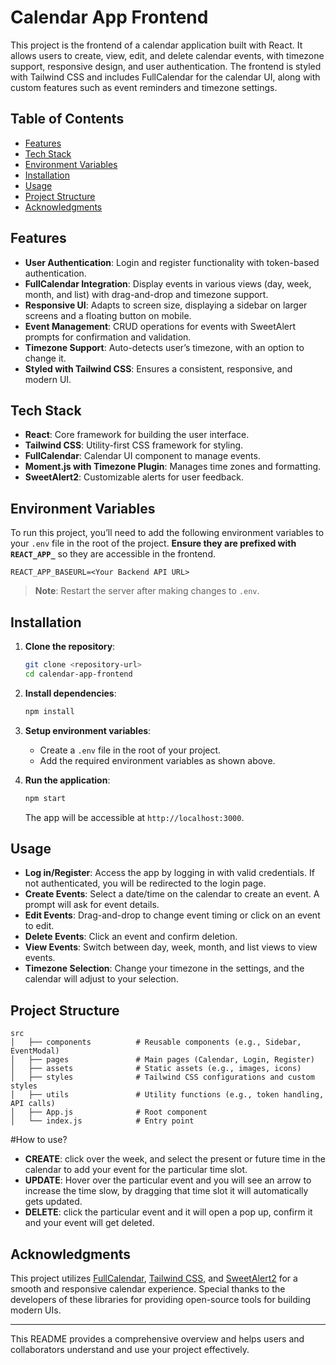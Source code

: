# Calendar App Frontend

This project is the frontend of a calendar application built with React. It allows users to create, view, edit, and delete calendar events, with timezone support, responsive design, and user authentication. The frontend is styled with Tailwind CSS and includes FullCalendar for the calendar UI, along with custom features such as event reminders and timezone settings.

## Table of Contents
- [Features](#features)
- [Tech Stack](#tech-stack)
- [Environment Variables](#environment-variables)
- [Installation](#installation)
- [Usage](#usage)
- [Project Structure](#project-structure)
- [Acknowledgments](#acknowledgments)

## Features
- **User Authentication**: Login and register functionality with token-based authentication.
- **FullCalendar Integration**: Display events in various views (day, week, month, and list) with drag-and-drop and timezone support.
- **Responsive UI**: Adapts to screen size, displaying a sidebar on larger screens and a floating button on mobile.
- **Event Management**: CRUD operations for events with SweetAlert prompts for confirmation and validation.
- **Timezone Support**: Auto-detects user’s timezone, with an option to change it.
- **Styled with Tailwind CSS**: Ensures a consistent, responsive, and modern UI.

## Tech Stack
- **React**: Core framework for building the user interface.
- **Tailwind CSS**: Utility-first CSS framework for styling.
- **FullCalendar**: Calendar UI component to manage events.
- **Moment.js with Timezone Plugin**: Manages time zones and formatting.
- **SweetAlert2**: Customizable alerts for user feedback.

## Environment Variables
To run this project, you’ll need to add the following environment variables to your `.env` file in the root of the project. **Ensure they are prefixed with `REACT_APP_`** so they are accessible in the frontend.

```
REACT_APP_BASEURL=<Your Backend API URL>
```

> **Note**: Restart the server after making changes to `.env`.

## Installation

1. **Clone the repository**:
   ```bash
   git clone <repository-url>
   cd calendar-app-frontend
   ```

2. **Install dependencies**:
   ```bash
   npm install
   ```

3. **Setup environment variables**:
   - Create a `.env` file in the root of your project.
   - Add the required environment variables as shown above.

4. **Run the application**:
   ```bash
   npm start
   ```
   The app will be accessible at `http://localhost:3000`.

## Usage

- **Log in/Register**: Access the app by logging in with valid credentials. If not authenticated, you will be redirected to the login page.
- **Create Events**: Select a date/time on the calendar to create an event. A prompt will ask for event details.
- **Edit Events**: Drag-and-drop to change event timing or click on an event to edit.
- **Delete Events**: Click an event and confirm deletion.
- **View Events**: Switch between day, week, month, and list views to view events.
- **Timezone Selection**: Change your timezone in the settings, and the calendar will adjust to your selection.

## Project Structure

```
src
│   ├── components          # Reusable components (e.g., Sidebar, EventModal)
│   ├── pages               # Main pages (Calendar, Login, Register)
│   ├── assets              # Static assets (e.g., images, icons)
│   ├── styles              # Tailwind CSS configurations and custom styles
│   ├── utils               # Utility functions (e.g., token handling, API calls)
│   ├── App.js              # Root component
│   └── index.js            # Entry point
```

#How to use?
- **CREATE**: click over the week, and select the present or future time in the calendar to add your event for the particular time slot.
- **UPDATE**: Hover over the particular event and you will see an arrow to increase the time slow, by dragging that time slot it will automatically gets updated.
- **DELETE**: click the particular event and it will open a pop up, confirm it and your event will get deleted.

## Acknowledgments
This project utilizes [FullCalendar](https://fullcalendar.io/), [Tailwind CSS](https://tailwindcss.com/), and [SweetAlert2](https://sweetalert2.github.io/) for a smooth and responsive calendar experience. Special thanks to the developers of these libraries for providing open-source tools for building modern UIs.

--- 

This README provides a comprehensive overview and helps users and collaborators understand and use your project effectively.
